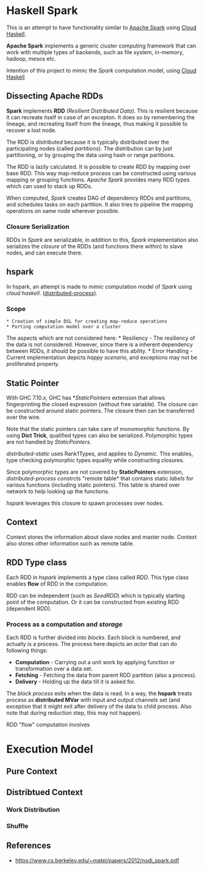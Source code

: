 # Haskell Spark

This is an attempt to have functionality similar to
[Apache Spark](http://spark.apache.org/) using
[Cloud Haskell](http://haskell-distributed.github.io/). 

**Apache Spark** implements a generic cluster computing framework that
can work with multiple types of backends, such as file system,
in-memory, hadoop, mesos etc. 

Intention of this project to mimic the *Spark* computation model,
using [Cloud Haskell](http://haskell-distributed.github.io/)

## Dissecting Apache RDDs
**Spark** implements **RDD** *(Resilient Distributed Data)*. This is
resilient because it can recreate itself in case of an excepton. It
does so by remembering the lineage, and recreating itself from the
lineage, thus making it possible to recover a lost node. 

The RDD is *distributed* because it is typically distributed over the
participating nodes (called *partitions*). The distribution can by
just partitioning, or by grouping the data using hash or range
partitions. 

The RDD is lazily calculated. It is possible to create RDD by mapping
over base RDD. This way map-reduce process can be constructed using
various mapping or grouping functions. *Apache Spark* provides many
RDD types which can used to stack up RDDs.

When computed, *Spark* creates DAG of dependency RDDs and partitions,
and schedules tasks on each partition. It also tries to pipeline the
mapping operations on same node wherever possible.

### Closure Serialization
RDDs in *Spark* are serializable, in addition to this, *Spark*
implementation also serializes the *closure* of the RDDs (and
functions there within) to slave nodes, and can execute there. 

## hspark 
In hspark, an attempt is made to _mimic_ computation model of *Spark*
using *cloud haskell*. ([distributed-process](https://hackage.haskell.org/package/distributed-process-0.6.1)).

### Scope
    * Creation of simple DSL for creating map-reduce operations
    * Porting computation model over a cluster
    
The aspects which are not considered here:
    * Resiliency - The resiliency of the data is not
      considered. However, since there is a inherent dependency
      between RDDs, it should be possible to have this ability.
    * Error Handling - Current implementation depicts *happy
      scenario*, and exceptions may not be proliferated
      properly. 

## Static Pointer 
With GHC 7.10.x, GHC has **StaticPointers* extension that allows
fingerprinting the closed expression (without free variable). The
closure can be constructed around static pointers. The closure then
can be transferred over the wire.

Note that the static pointers can take care of monomorphic
functions. By using **Dict Trick**, qualified types can also be
serialized. Polymorphic types are not handled by *StaticPointers*.

*distributed-static* uses Rank1Types, and applies to *Dynamic*. This
 enables, type checking polymorphic types equality while constructing
 closures. 
 
 Since polymorphic types are not covered by **StaticPointers**
 extension, *distributed-process* constrcts "remote table* that
 contains static *labels* for various functions (including static
 pointers). This table is shared over network to help looking up the
 functions. 
 
 *hspark* leverages this closure to spawn processes over nodes. 
 
## Context
Context stores the information about slave nodes and master
node. Context also stores other information such as remote table.

## RDD Type class
Each RDD in *hspark* implements a type class called *RDD*. This type
class enables **flow** of RDD in the computation. 

RDD can be independent (such as *SeedRDD*) which is typically
starting point of the computation. Or it can be constructed from
existing RDD (dependent RDD). 

### Process as a computation and *storage*
Each RDD is further divided into *blocks*. Each block is numbered, and
actually is a process. The process here depicts an _actor_ that can do
following things:
  * **Computation** - Carrying out a unit work by applying function or 
    transformation over a data set. 
  * **Fetching** - Fetching the data from parent RDD partition (also a
    process). 
  * **Delivery** - Holding up the data till it is asked for. 
  
The *block process* exits when the data is read. In a way, the
**hspark** treats process as **distributed MVar** with input and
output channels set (and exception that it might exit after delivery
of the data to child process. Also note that during reduction step,
this may not happen).

RDD "flow" computation involves 

# Execution Model 

## Pure Context

## Distribtued Context

### Work Distribution

### Shuffle

## References
* https://www.cs.berkeley.edu/~matei/papers/2012/nsdi_spark.pdf

